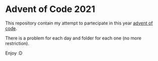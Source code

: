 # Advent of Code 2021
This repository contain my attempt to partecipate in this year [advent of code](https://adventofcode.com/2021).

There is a problem for each day and folder for each one (no more restriction).

Enjoy :D
